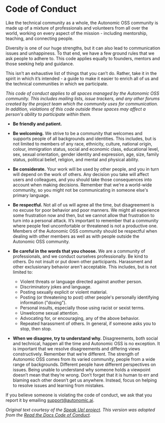 Code of Conduct
===============

Like the technical community as a whole, the Autonomic OSS community
is made up of a mixture of professionals and volunteers from all over
the world, working on every aspect of the mission - including
mentorship, teaching, and connecting people.

Diversity is one of our huge strengths, but it can also lead to
communication issues and unhappiness. To that end, we have a few ground
rules that we ask people to adhere to. This code applies equally to
founders, mentors and those seeking help and guidance.

This isn’t an exhaustive list of things that you can’t do. Rather, take
it in the spirit in which it’s intended - a guide to make it easier to
enrich all of us and the technical communities in which we participate.

*This code of conduct applies to all spaces managed by the Autonomic OSS 
community.  This includes mailing lists, issue trackers, and any other 
forums created by the project team which the community uses for 
communication. In addition, violations of this code outside these spaces 
may affect a person's ability to participate within them.*

-  **Be friendly and patient.**
-  **Be welcoming.** We strive to be a community that welcomes and
   supports people of all backgrounds and identities. This includes, but
   is not limited to members of any race, ethnicity, culture, national
   origin, colour, immigration status, social and economic class,
   educational level, sex, sexual orientation, gender identity and
   expression, age, size, family status, political belief, religion, and
   mental and physical ability.
-  **Be considerate.** Your work will be used by other people, and you
   in turn will depend on the work of others. Any decision you take will
   affect users and colleagues, and you should take those consequences
   into account when making decisions. Remember that we're a world-wide
   community, so you might not be communicating in someone else's
   primary language.
-  **Be respectful.** Not all of us will agree all the time, but
   disagreement is no excuse for poor behavior and poor manners. We
   might all experience some frustration now and then, but we cannot
   allow that frustration to turn into a personal attack. It’s important
   to remember that a community where people feel uncomfortable or
   threatened is not a productive one. Members of the Autonomic OSS community
   should be respectful when dealing with other members as well as with
   people outside the Autonomic OSS community.
-  **Be careful in the words that you choose.** We are a community of
   professionals, and we conduct ourselves professionally. Be kind to
   others. Do not insult or put down other participants. Harassment and
   other exclusionary behavior aren't acceptable. This includes, but is
   not limited to:

   -  Violent threats or language directed against another person.
   -  Discriminatory jokes and language.
   -  Posting sexually explicit or violent material.
   -  Posting (or threatening to post) other people's personally
      identifying information ("doxing").
   -  Personal insults, especially those using racist or sexist terms.
   -  Unwelcome sexual attention.
   -  Advocating for, or encouraging, any of the above behavior.
   -  Repeated harassment of others. In general, if someone asks you to
      stop, then stop.

-  **When we disagree, try to understand why.** Disagreements, both
   social and technical, happen all the time and Autonomic OSS is no exception.
   It is important that we resolve disagreements and differing views
   constructively. Remember that we’re different. The strength of Autonomic OSS
   comes from its varied community, people from a wide range of
   backgrounds. Different people have different perspectives on issues.
   Being unable to understand why someone holds a viewpoint doesn’t mean
   that they’re wrong. Don’t forget that it is human to err and blaming
   each other doesn’t get us anywhere. Instead, focus on helping to
   resolve issues and learning from mistakes.

If you believe someone is violating the code of conduct, we ask that you
report it by emailing support@autonomic.ai. 

*Original text courtesy of the [Speak Up!
project](http://web.archive.org/web/20141109123859/http://speakup.io/coc.html).
This version was adopted from the [Read the Docs Code of Conduct](https://github.com/readthedocs/readthedocs.org/blob/master/docs/code-of-conduct.rst).*

